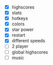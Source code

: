 - [x] highscores
- [x] stats
- [x] hotkeys
- [x] colors
- [x] star power
- [x] restart
- [x] different speeds
- [ ] 2 player
- [ ] global highscores
- [ ] music
